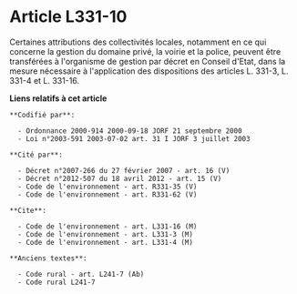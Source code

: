 # Article L331-10

Certaines attributions des collectivités locales, notamment en ce qui concerne la gestion du domaine privé, la voirie et la
police, peuvent être transférées à l'organisme de gestion par décret en Conseil d'Etat, dans la mesure nécessaire à
l'application des dispositions des articles L. 331-3, L. 331-4 et L. 331-16.

**Liens relatifs à cet article**

	**Codifié par**:

	  - Ordonnance 2000-914 2000-09-18 JORF 21 septembre 2000
	  - Loi n°2003-591 2003-07-02 art. 31 I JORF 3 juillet 2003

	**Cité par**:

	  - Décret n°2007-266 du 27 février 2007 - art. 16 (V)
	  - Décret n°2012-507 du 18 avril 2012 - art. 15 (V)
	  - Code de l'environnement - art. R331-35 (V)
	  - Code de l'environnement - art. R331-62 (V)

	**Cite**:

	  - Code de l'environnement - art. L331-16 (M)
	  - Code de l'environnement - art. L331-3 (M)
	  - Code de l'environnement - art. L331-4 (M)

	**Anciens textes**:

	  - Code rural - art. L241-7 (Ab)
	  - Code rural L241-7
